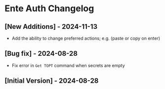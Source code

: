 # Ente Auth Changelog

## [New Additions] - 2024-11-13

- Add the ability to change preferred actions; e.g. (paste or copy on enter)

## [Bug fix] - 2024-08-28
- Fix error in `Get TOPT` command when secrets are empty

## [Initial Version] - 2024-08-28
